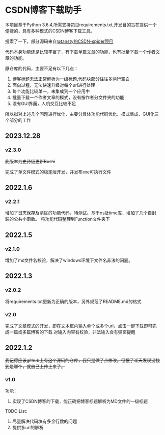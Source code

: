 # CSDN博客下载助手

本项目基于Python 3.6.4,所需支持包见requirements.txt,开发目的旨在提供一个便捷的，具有多种模式的CSDN博客下载工具。

搜索了一下，部分源码来自[@tansty的CSDN-spider项目](https://github.com/Tansty/CSDN-spider/)

代码本身功能还是比较丰富了，有下载单篇文章的功能，也有批量下载一个作者文章的功能。

原仓库的代码，主要不足有以下几点：
1.  博客标题无法正常解析为一级标题,代码块部分往往多两行空白
2.  面向过程，无法快速升级对每个url进行处理
3.  每个功能比较单一，未集成到一个应用中
4.  批量下载一个作者文章的模式，没有按作者分文件夹的功能
5.  没有GUI界面，人机交互比较不足

所以拟对上述几个问题进行优化，主要分具体功能代码优化、模式集成、GUI化三个部分的工作

## 2023.12.28

### v2.3.0
~~此版本为史诗级更新Bushi~~

完成了单文件模式的稳定版开发，并发布exe可执行文件


## 2022.1.6

### v2.2.1
增加了日志保存及清除的功能代码，待测试。基于os及time库，增加了几个自封装的公共小函数。
将功能代码整理到Function文件夹下
## 2022.1.5

### v2.1.0

增加了md文件名校验，解决了windows环境下文件名非法的问题。
## 2022.1.3

### v2.0.2

将requirements.txt更新为正确的版本，另外规范了README.md的格式
### v2.0

完成了文章模式的开发，即在文本框内输入单个或多个url，点击一键下载即可完成一篇或多篇博客的下载
对输入内容有校验，非法输入会有弹窗提醒

## 2022.1.2

~~我记得应该github上有这个源码的仓库，我只是做了点修改，但搜了半天发现没找到是哪个，就自己上传上来了。~~

### v1.0
功能：
1. 实现了CSDN博客的下载，能正确把博客标题解析为MD文件的一级标题

TODO List:
1.  尽量解决代码块有多余行数的问题
2.  提供多url的解析